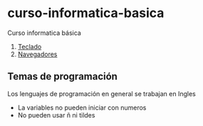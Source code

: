 # curso-informatica-basica
Curso informatica básica

1. [Teclado](teclado/readme.md)
2. [Navegadores](navegadores/readme.md)


## Temas de programación

Los lenguajes de programación en general se trabajan en Ingles

- La variables no pueden iniciar con numeros
- No pueden usar ñ ni tildes
